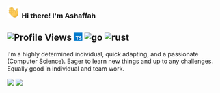 <!-- Heading -->
<h3 align="start"><img src = "wave.gif" width = 30px> Hi there! I'm Ashaffah</h3>

![Profile Views](https://komarev.com/ghpvc/?username=Ashaffah&color=1F0954&style=flat-square)
<a><img height="20" alt="typescript" src="https://raw.githubusercontent.com/github/explore/80688e429a7d4ef2fca1e82350fe8e3517d3494d/topics/typescript/typescript.png"/></a>
<a><img height="20" alt="go" src="https://go.dev/blog/go-brand/Go-Logo/SVG/Go-Logo_Blue.svg"/></a>
<a><img height="20" alt="rust" src="https://www.rust-lang.org/logos/rust-logo-512x512.png"/></a>
---
I'm a highly determined individual, quick adapting, and a passionate (Computer Science). Eager to learn new things and up to any challenges. Equally good in individual and team work.

<!--
| <a href="https://my-stats-ashaffah.vercel.app"><img height=200 align="center" src="https://my-stats-ashaffah.vercel.app/api/top-langs/?username=Ashaffah&hide=scss,less,ejs,dockerfile,css,html&layout=compact&langs_count=10&title_color=1F0954" alt="Ashaffah's github stats" /></a> | <a href="https://my-stats-ashaffah.vercel.app"><img height=200 align="center" src="https://github-readme-stats.vercel.app/api/wakatime?username=@Ashaffah&hide=scss,less,css,html,markdown,prisma&title_color=1F0954&layout=compact&langs_count=10" /></a> |
| ------------- | ------------- |
-->

<!-- <a href="https://my-stats-ashaffah.vercel.app"> -->
  <img align="center" src="https://my-stats-ashaffah.vercel.app/api/top-langs/?username=Ashaffah&hide=scss,css,html&layout=compact&langs_count=20&title_color=1F0954&card_width=500"/>
<!-- </a> -->

<!-- <a href="https://my-stats-ashaffah.vercel.app"> -->
  <img align="center" src="https://my-stats-ashaffah.vercel.app/api/wakatime?username=@Ashaffah&layout=compact&title_color=1F0954" width="500"/>
<!-- </a> -->

<!--
**Ashaffah/Ashaffah** is a ✨ _special_ ✨ repository because its `README.md` (this file) appears on your GitHub profile.

Here are some ideas to get you started:

- 🔭 I’m currently working on ...
- 🌱 I’m currently learning ...
- 👯 I’m looking to collaborate on ...
- 🤔 I’m looking for help with ...
- 💬 Ask me about ...
- 📫 How to reach me: ...
- 😄 Pronouns: ...
- ⚡ Fun fact: ...
-->
